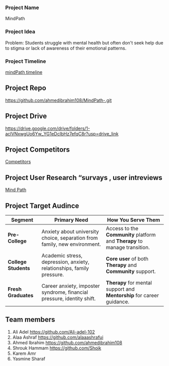 ### Project Name

MindPath 

### Project Idea

Problem: Students struggle with mental health but often don't seek help due to stigma or lack of awareness of their emotional patterns.

### Project Timeline

[mindPath timeline](https://www.notion.so/25526e06c5d4807e997de1eed02b8c61?pvs=21)

## Project Repo

https://github.com/ahmedibrahim108/MindPath-.git

## Project Drive

https://drive.google.com/drive/folders/1-aclVNxwgUo6Yw_YG1eDcIbHz7efqC8r?usp=drive_link

## Project Competitors

[Competitors](https://www.notion.so/Competitors-26126e06c5d4808aae54eeaac87bca18?pvs=21)

## Project User Research “survays , user intreviews

[Mind Path](https://forms.gle/6VJxXagMB9bApAdJ7)

## Project Target Audince

| Segment | Primary Need | How You Serve Them |
| --- | --- | --- |
| **Pre-College** | Anxiety about university choice, separation from family, new environment. | Access to the **Community** platform and **Therapy** to manage transition. |
| **College Students** | Academic stress, depression, anxiety, relationships, family pressure. | **Core user** of both **Therapy** and **Community** support. |
| **Fresh Graduates** | Career anxiety, imposter syndrome, financial pressure, identity shift. | **Therapy** for mental support and **Mentorship** for career guidance. |

## Team members

1. Ali Adel
https://github.com/Ali-adel-102
2. Alaa Ashraf 
https://github.com/alaaashrafui
3. Ahmed Ibrahim 
https://github.com/ahmedibrahim108
4. Shrouk Hammam
   https://github.com/Shojk
5. Karem Amr 
6. Yasmine Sharaf

